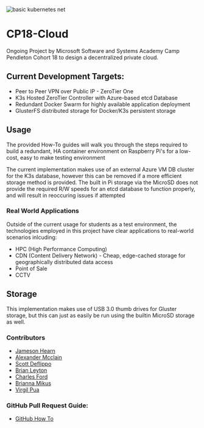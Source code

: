 ![basic kubernetes net](https://user-images.githubusercontent.com/8126042/113806145-a946db80-9716-11eb-82c3-129c16e3ef80.png)

# CP18-Cloud
Ongoing Project by Microsoft Software and Systems Academy Camp Pendleton Cohort 18 to design a decentralized private cloud.

## Current Development Targets:
- Peer to Peer VPN over Public IP - ZeroTier One
- K3s Hosted ZeroTier Controller with Azure-based etcd Database
- Redundant Docker Swarm for highly available application deployment
- GlusterFS distributed storage for Docker/K3s persistent storage

## Usage
The provided How-To guides will walk you through the steps required to build a redundant, HA container environment on Raspberry Pi's for a low-cost, easy to make testing environment

The current implementation makes use of an external Azure VM DB cluster for the K3s database, however this can be removed if a more efficient storage method is provided. The built in Pi storage via the MicroSD does not provide the required R/W speeds for an etcd database to function properly, and will result in reoccuring issues if attempted
### Real World Applications
Outside of the current usage for students as a test environment, the technologies employed in this project have clear applications to real-world scenarios inlcuding:

- HPC (High Performance Computing)
- CDN (Content Delivery Network) - Cheap, edge-cached storage for geographically distributed data access
- Point of Sale
- CCTV


## Storage
This implementation makes use of USB 3.0 thumb drives for Gluster storage, but this can just as easily be run using the builtin MicroSD storage as well.
### Contributors

- [Jameson Hearn](https://www.linkedin.com/in/jameson-hearn/ "Jameson Hearn")
- [Alexander Mcclain](https://www.linkedin.com/in/alexander-mcclain/ "Alexander Mcclain")
- [Scott Deflippo](https://www.linkedin.com/in/scott-defillippo/ "Scott Deflippo")
- [Brian Leyton](https://www.linkedin.com/in/brian-leyton/ "Brian Leyton")
- [Charles Ford](https://www.linkedin.com/in/charlesford1/ "Charles Ford")
- [Brianna Mikus](https://www.linkedin.com/in/brianna-mikus/ "Brianna Mikus")
- [Virgil Pua](https://www.linkedin.com/in/virgil-pua/ "Virgil Pua")

### GitHub Pull Request Guide:
- [GitHub How To](https://opensource.com/article/19/7/create-pull-request-github)
